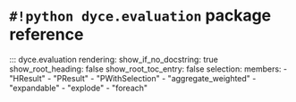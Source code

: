 <!---
  Copyright and other protections apply. Please see the accompanying LICENSE file for
  rights and restrictions governing use of this software. All rights not expressly
  waived or licensed are reserved. If that file is missing or appears to be modified
  from its original, then please contact the author before viewing or using this
  software in any capacity.

  !!!!!!!!!!!!!!!!!!!!!!!!!!!!!!!!!!!!!!!!!!!!!!!!!!!!!!!!!!!!!!!!!!!!
  !!!!!!!!!!!!!!! IMPORTANT: READ THIS BEFORE EDITING! !!!!!!!!!!!!!!!
  !!!!!!!!!!!!!!!!!!!!!!!!!!!!!!!!!!!!!!!!!!!!!!!!!!!!!!!!!!!!!!!!!!!!
  Please keep each sentence on its own unwrapped line.
  It looks like crap in a text editor, but it has no effect on rendering, and it allows much more useful diffs.
  Thank you!
-->

# ``#!python dyce.evaluation`` package reference

::: dyce.evaluation
    rendering:
      show_if_no_docstring: true
      show_root_heading: false
      show_root_toc_entry: false
    selection:
      members:
        - "HResult"
        - "PResult"
        - "PWithSelection"
        - "aggregate_weighted"
        - "expandable"
        - "explode"
        - "foreach"
